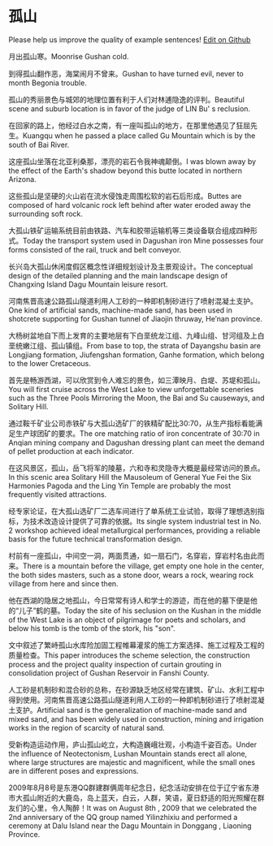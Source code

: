 # 孤山

Please help us improve the quality of example sentences! [Edit on Github](https://github.com/jiyushe/jiyu-example-sentence-source/blob/main/chinese/gushan.md)

<p><span class="chinese">月出孤山寒。</span><span class="english">Moonrise Gushan cold.</span></p>

<p><span class="chinese">到得孤山翻作恶，海棠闹月不曾来。</span><span class="english">Gushan to have turned evil, never to month Begonia trouble.</span></p>

<p><span class="chinese">孤山的秀丽景色与城郊的地理位置有利于人们对林逋隐逸的评判。</span><span class="english">Beautiful scene and suburb location is in favor of the judge of LIN Bu' s reclusion.</span></p>

<p><span class="chinese">在回家的路上，他经过白水之南，有一座叫孤山的地方，在那里他遇见了狂屈先生。</span><span class="english">Kuangqu when he passed a place called Gu Mountain which is by the south of Bai River.</span></p>

<p><span class="chinese">这座孤山坐落在北亚利桑那，漂亮的岩石令我神魂颠倒。</span><span class="english">I was blown away by the effect of the Earth's shadow beyond this butte located in northern Arizona.</span></p>

<p><span class="chinese">这些孤山是坚硬的火山岩在流水侵蚀走周围松软的岩石后形成。</span><span class="english">Buttes are composed of hard volcanic rock left behind after water eroded away the surrounding soft rock.</span></p>

<p><span class="chinese">大孤山铁矿运输系统目前由铁路、汽车和胶带运输机等三类设备联合组成四种形式。</span><span class="english">Today the transport system used in Dagushan iron Mine possesses four forms consisted of the rail, truck and belt conveyor.</span></p>

<p><span class="chinese">长兴岛大孤山休闲度假区概念性详细规划设计及主景观设计。</span><span class="english">The conceptual design of the detailed planning and the main landscape design of Changxing Island Dagu Mountain leisure resort.</span></p>

<p><span class="chinese">河南焦晋高速公路孤山隧道利用人工砂的一种即机制砂进行了喷射混凝土支护。</span><span class="english">One kind of artificial sands, machine-made sand, has been used in shotcrete supporting for Gushan tunnel of Jiaojin thruway, He′nan province.</span></p>

<p><span class="chinese">大杨树盆地自下而上发育的主要地层有下白垩统龙江组、九峰山组、甘河组及上白垩统嫩江组、孤山镇组。</span><span class="english">From base to top, the strata of Dayangshu basin are Longjiang formation, Jiufengshan formation, Ganhe formation, which belong to the lower Cretaceous.</span></p>

<p><span class="chinese">首先是畅游西湖，可以欣赏到令人难忘的景色，如三潭映月、白堤、苏堤和孤山。</span><span class="english">You will first cruise across the West Lake to view unforgettable sceneries such as the Three Pools Mirroring the Moon, the Bai and Su causeways, and Solitary Hill.</span></p>

<p><span class="chinese">通过鞍千矿业公司赤铁矿与大孤山选矿厂的铁精矿配比30∶70，从生产指标看能满足生产球团矿的要求。</span><span class="english">The ore matching ratio of iron concentrate of 30∶70 in Anqian mining company and Dagushan dressing plant can meet the demand of pellet production at each indicator.</span></p>

<p><span class="chinese">在这风景区，孤山，岳飞将军的陵墓，六和寺和灵隐寺大概是最经常访问的景点。</span><span class="english">In this scenic area Solitary Hill the Mausoleum of General Yue Fei the Six Harmonies Pagoda and the Ling Yin Temple are probably the most frequently visited attractions.</span></p>

<p><span class="chinese">经专家论证，在大孤山选矿厂二选车间进行了单系统工业试验，取得了理想选别指标，为技术改造设计提供了可靠的依据。</span><span class="english">Its single system industrial test in No. 2 workshop achieved ideal metallurgical performances, providing a reliable basis for the future technical transformation design.</span></p>

<p><span class="chinese">村前有一座孤山，中间空一洞，两面贯通，如一扇石门，名穿岩，穿岩村名由此而来。</span><span class="english">There is a mountain before the village, get empty one hole in the center, the both sides masters, such as a stone door, wears a rock, wearing rock village from here and since then.</span></p>

<p><span class="chinese">他在西湖的隐居之地孤山，今日常常有诗人和学士的游迹，而在他的墓下便是他的“儿子”鹤的墓。</span><span class="english">Today the site of his seclusion on the Kushan in the middle of the West Lake is an object of pilgrimage for poets and scholars, and below his tomb is the tomb of the stork, his "son".</span></p>

<p><span class="chinese">文中叙述了繁峙孤山水库险加固工程帷幕灌浆的施工方案选择、施工过程及工程的质量检查。</span><span class="english">This paper introduces the scheme selection, the construction process and the project quality inspection of curtain grouting in consolidation project of Gushan Reservoir in Fanshi County.</span></p>

<p><span class="chinese">人工砂是机制砂和混合砂的总称，在砂源缺乏地区经常在建筑、矿山、水利工程中得到使用。河南焦晋高速公路孤山隧道利用人工砂的一种即机制砂进行了喷射混凝土支护。</span><span class="english">Artificial sand is the generalization of machine-made sand and mixed sand, and has been widely used in construction, mining and irrigation works in the region of scarcity of natural sand.</span></p>

<p><span class="chinese">受新构造运动作用，庐山孤山屹立，大构造巍峨壮观，小构造千姿百态。</span><span class="english">Under the influence of Neotectonism, Lushan Mountain stands erect all alone, where large structures are majestic and magnificent, while the small ones are in different poses and expressions.</span></p>

<p><span class="chinese">2009年8月8号是东港QQ群建群俩周年纪念日，纪念活动安排在位于辽宁省东港市大孤山附近的大鹿岛，岛上蓝天，白云，人群，笑语，夏日舒适的阳光照耀在群友们的心里，令人陶醉！</span><span class="english">It was on August 8th , 2009 that we celebrated the 2nd anniversary of the QQ group named Yilinzhixiu and performed a ceremony at Dalu Island near the Dagu Mountain in Donggang , Liaoning Province.</span></p>

